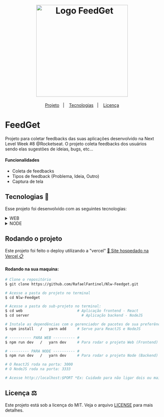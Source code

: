 <h1 align="center">
    <br>
    <img src="./logo.png" width="300" alt="Logo FeedGet">
</h1>
<!-- <h4 align="center">Projeto web construído durante o Next Level Week #08-Impulse com a Rocketseat/DiegoFernandes | Rodrigo Gonçalves.</h4> -->
<p align="center">
    <a href="#feedget-">Projeto</a>&nbsp;&nbsp;&nbsp;|&nbsp;&nbsp;&nbsp;
    <a href="#tecnologias-">Tecnologias</a>&nbsp;&nbsp;&nbsp;|&nbsp;&nbsp;&nbsp;
    <a href="#licença-%EF%B8%8F">Licença</a>
</p>
<!--
<p align="center">
    <a href="README.md">Inglês</a>
    ·
    <a href="README-pt.md">Português</a>
</p>
-->

# FeedGet
Projeto para coletar feedbacks das suas aplicações desenvolvido na Next Level Week #8 @Rocketseat.
O projeto coleta feedbacks dos usuários sendo elas sugestões de ideias, bugs, etc...

#### Funcionalidades
* Coleta de feedbacks
* Tipos de feedback (Problema, Ideia, Outro)
* Captura de tela

## Tecnologias 🚀
Esse projeto foi desenvolvido com as seguintes tecnologias:
<details>
    <summary>WEB</summary>
      <a href='https://reactjs.org'>React | 18.0.0</a><br>
      <a href='https://www.typescriptlang.org'>Typescript | 4.6.3</a><br>
      <a href='https://tailwindcss.com'>Tailwindcss | 3.0.24</a><br>
      <a href='https://vitejs.dev'>Vite | 2.9.5</a>
</details>
<details>
    <summary>NODE</summary>
    <a href='https://nodejs.org/pt-br'>Node | 17.7.1</a><br>
    <a href='https://www.prisma.io'>Prisma | 3.13.0</a><br>
    <a href='https://www.typescriptlang.org'>Typescript | 4.6.4</a><br>
    <a href='https://jestjs.io/pt-BR'>Jest | 28.0.3</a><br>
    <a href='https://nodemailer.com/about'>Nodemailer | 6.7.5</a>
</details>

## Rodando o projeto
  Este projeto foi feito o deploy utilizando a "vercel"
  <a href="https://nlw-feedget-rafaelfantinel.vercel.app">💬 Site hospedado na Vercel 📋</a>

#### Rodando na sua maquina:

```bash
# Clone o repositório
$ git clone https://github.com/RafaelFantinel/Nlw-Feedget.git

# Acesse a pasta do projeto no terminal
$ cd Nlw-Feedget

# Acesse a pasta do sub-projeto no terminal:
$ cd web                         # Aplicação frontend - React
$ cd server                        # Aplicação backend - NodeJS

# Instale as dependências com o gerenciador de pacotes de sua preferência
$ npm install   /   yarn add     # Serve para ReactJS e NodeJS

# ---------- PARA WEB ---------- #
$ npm run dev   /   yarn dev     # Para rodar o projeto Web (Frontend)

# --------- PARA NODE ---------- #
$ npm run dev   /   yarn dev     # Para rodar o projeto Node (Backend)

# O ReactJS roda na porta: 3000
# O NodeJS roda na porta: 3333

# Acesse http://localhost:$PORT *Ex: Cuidado para não ligar dois ou mais projetos na mesma porta, pois o servidor pode não iniciar.
```



## Licença ⚖️
Este projeto está sob a licença do MIT. Veja o arquivo [LICENSE](https://github.com/RafaelFantinel/Nlw-Feedget/new/main/LICENSE) para mais detalhes.
